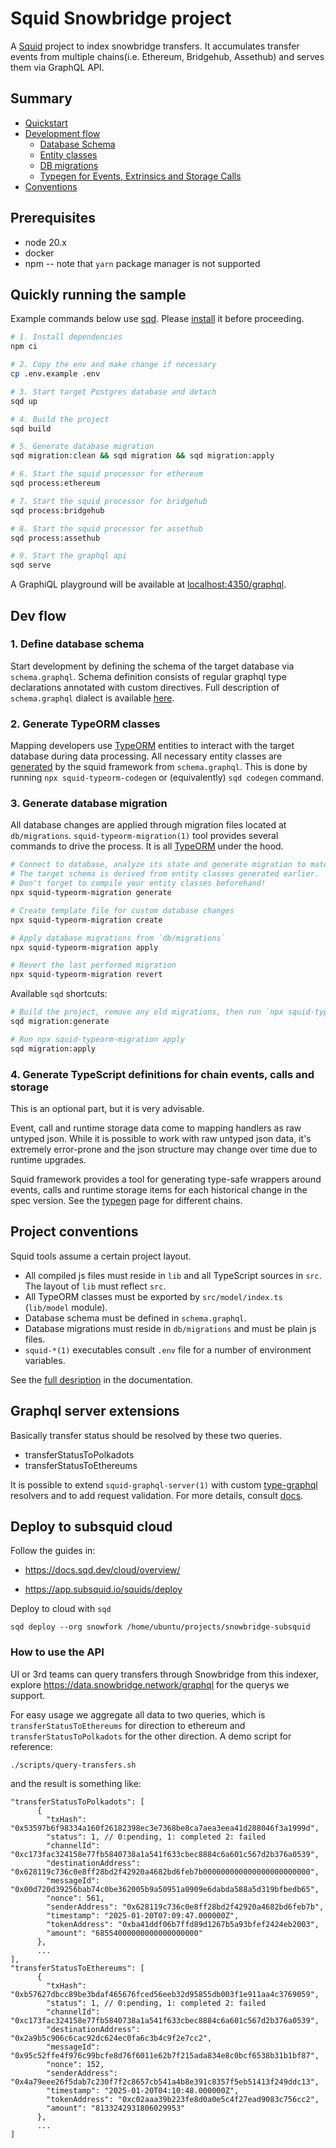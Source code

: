 # Squid Snowbridge project

A [Squid](https://subsquid.io) project to index snowbridge transfers. It accumulates transfer events from multiple chains(i.e. Ethereum, Bridgehub, Assethub) and serves them via GraphQL API.

## Summary

- [Quickstart](#quickly-running-the-sample)
- [Development flow](#dev-flow)
  - [Database Schema](#1-define-database-schema)
  - [Entity classes](#2-generate-typeorm-classes)
  - [DB migrations](#3-generate-database-migration)
  - [Typegen for Events, Extrinsics and Storage Calls](#4-generate-typescript-definitions-for-substrate-events-calls-and-storage)
- [Conventions](#project-conventions)

## Prerequisites

- node 20.x
- docker
- npm -- note that `yarn` package manager is not supported

## Quickly running the sample

Example commands below use [sqd](https://docs.subsquid.io/squid-cli/).
Please [install](https://docs.subsquid.io/squid-cli/installation/) it before proceeding.

```bash
# 1. Install dependencies
npm ci

# 2. Copy the env and make change if necessary
cp .env.example .env

# 3. Start target Postgres database and detach
sqd up

# 4. Build the project
sqd build

# 5. Generate database migration
sqd migration:clean && sqd migration && sqd migration:apply

# 6. Start the squid processor for ethereum
sqd process:ethereum

# 7. Start the squid processor for bridgehub
sqd process:bridgehub

# 8. Start the squid processor for assethub
sqd process:assethub

# 9. Start the graphql api
sqd serve
```

A GraphiQL playground will be available at [localhost:4350/graphql](http://localhost:4350/graphql).

## Dev flow

### 1. Define database schema

Start development by defining the schema of the target database via `schema.graphql`.
Schema definition consists of regular graphql type declarations annotated with custom directives.
Full description of `schema.graphql` dialect is available [here](https://docs.subsquid.io/store/postgres/schema-file/).

### 2. Generate TypeORM classes

Mapping developers use [TypeORM](https://typeorm.io) entities
to interact with the target database during data processing. All necessary entity classes are
[generated](https://docs.subsquid.io/store/postgres/schema-file/intro/) by the squid framework from `schema.graphql`. This is done by running `npx squid-typeorm-codegen`
or (equivalently) `sqd codegen` command.

### 3. Generate database migration

All database changes are applied through migration files located at `db/migrations`.
`squid-typeorm-migration(1)` tool provides several commands to drive the process.
It is all [TypeORM](https://typeorm.io/#/migrations) under the hood.

```bash
# Connect to database, analyze its state and generate migration to match the target schema.
# The target schema is derived from entity classes generated earlier.
# Don't forget to compile your entity classes beforehand!
npx squid-typeorm-migration generate

# Create template file for custom database changes
npx squid-typeorm-migration create

# Apply database migrations from `db/migrations`
npx squid-typeorm-migration apply

# Revert the last performed migration
npx squid-typeorm-migration revert
```

Available `sqd` shortcuts:

```bash
# Build the project, remove any old migrations, then run `npx squid-typeorm-migration generate`
sqd migration:generate

# Run npx squid-typeorm-migration apply
sqd migration:apply
```

### 4. Generate TypeScript definitions for chain events, calls and storage

This is an optional part, but it is very advisable.

Event, call and runtime storage data come to mapping handlers as raw untyped json.
While it is possible to work with raw untyped json data,
it's extremely error-prone and the json structure may change over time due to runtime upgrades.

Squid framework provides a tool for generating type-safe wrappers around events, calls and runtime storage items for
each historical change in the spec version. See the [typegen](https://docs.subsquid.io/sdk/resources/tools/typegen/generation/) page for different chains.

## Project conventions

Squid tools assume a certain project layout.

- All compiled js files must reside in `lib` and all TypeScript sources in `src`.
  The layout of `lib` must reflect `src`.
- All TypeORM classes must be exported by `src/model/index.ts` (`lib/model` module).
- Database schema must be defined in `schema.graphql`.
- Database migrations must reside in `db/migrations` and must be plain js files.
- `squid-*(1)` executables consult `.env` file for a number of environment variables.

See the [full desription](https://docs.subsquid.io/basics/squid-structure/) in the documentation.

## Graphql server extensions

Basically transfer status should be resolved by these two queries.
- transferStatusToPolkadots
- transferStatusToEthereums

It is possible to extend `squid-graphql-server(1)` with custom
[type-graphql](https://typegraphql.com) resolvers and to add request validation.
For more details, consult [docs](https://docs.subsquid.io/graphql-api/).

## Deploy to subsquid cloud

Follow the guides in:

- https://docs.sqd.dev/cloud/overview/

- https://app.subsquid.io/squids/deploy


Deploy to cloud with `sqd`

```
sqd deploy --org snowfork /home/ubuntu/projects/snowbridge-subsquid
```

### How to use the API

UI or 3rd teams can query transfers through Snowbridge from this indexer, explore https://data.snowbridge.network/graphql for the querys we support.

For easy usage we aggregate all data to two queries, which is `transferStatusToEthereums` for direction to ethereum and `transferStatusToPolkadots` for the other direction. A demo script for reference:

```
./scripts/query-transfers.sh
```

and the result is something like:

```
"transferStatusToPolkadots": [
      {
        "txHash": "0x53597b6f98334a160f26182398ec3e7368be8ca7aea3eea41d288046f3a1999d",
        "status": 1, // 0:pending, 1: completed 2: failed
        "channelId": "0xc173fac324158e77fb5840738a1a541f633cbec8884c6a601c567d2b376a0539",
        "destinationAddress": "0x628119c736c0e8ff28bd2f42920a4682bd6feb7b000000000000000000000000",
        "messageId": "0x00d720d39256bab74c0be362005b9a50951a0909e6dabda588a5d319bfbedb65",
        "nonce": 561,
        "senderAddress": "0x628119c736c0e8ff28bd2f42920a4682bd6feb7b",
        "timestamp": "2025-01-20T07:09:47.000000Z",
        "tokenAddress": "0xba41ddf06b7ffd89d1267b5a93bfef2424eb2003",
        "amount": "68554000000000000000000"
      },
      ...
],
"transferStatusToEthereums": [
      {
        "txHash": "0xb57627dbcc89be3bdaf465676fced56eeb32d95855db003f1e911aa4c3769059",
        "status": 1, // 0:pending, 1: completed 2: failed
        "channelId": "0xc173fac324158e77fb5840738a1a541f633cbec8884c6a601c567d2b376a0539",
        "destinationAddress": "0x2a9b5c906c6cac92dc624ec0fa6c3b4c9f2e7cc2",
        "messageId": "0x95c52ffe4f976c99bcfe8d76f6011e62b7f215ada834e8c0bcf6538b31b1bf87",
        "nonce": 152,
        "senderAddress": "0x4a79eee26f5dab7c230f7f2c8657cb541a4b8e391c8357f5eb51413f249ddc13",
        "timestamp": "2025-01-20T04:10:48.000000Z",
        "tokenAddress": "0xc02aaa39b223fe8d0a0e5c4f27ead9083c756cc2",
        "amount": "8133242931806029953"
      },
      ...
]
```
